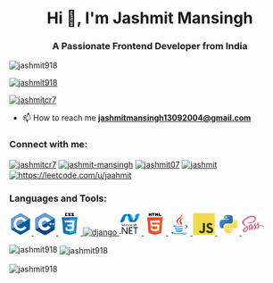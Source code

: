 <h1 align="center">Hi 👋, I'm Jashmit Mansingh</h1>
<h3 align="center">A Passionate Frontend Developer from India</h3>

<p align="left"> <img src="https://komarev.com/ghpvc/?username=jashmit918&label=Profile%20views&color=0e75b6&style=flat" alt="jashmit918" /> </p>

<p align="left"> <a href="https://github.com/ryo-ma/github-profile-trophy"><img src="https://github-profile-trophy.vercel.app/?username=jashmit918" alt="jashmit918" /></a> </p>

<p align="left"> <a href="https://twitter.com/jashmitcr7" target="blank"><img src="https://img.shields.io/twitter/follow/jashmitcr7?logo=twitter&style=for-the-badge" alt="jashmitcr7" /></a> </p>

- 📫 How to reach me **jashmitmansingh13092004@gmail.com**

<h3 align="left">Connect with me:</h3>
<p align="left">
<a href="https://twitter.com/jashmitcr7" target="blank"><img align="center" src="https://raw.githubusercontent.com/rahuldkjain/github-profile-readme-generator/master/src/images/icons/Social/twitter.svg" alt="jashmitcr7" height="30" width="40" /></a>
<a href="https://linkedin.com/in/jashmit-mansingh" target="blank"><img align="center" src="https://raw.githubusercontent.com/rahuldkjain/github-profile-readme-generator/master/src/images/icons/Social/linked-in-alt.svg" alt="jashmit-mansingh" height="30" width="40" /></a>
<a href="https://instagram.com/jashmit07" target="blank"><img align="center" src="https://raw.githubusercontent.com/rahuldkjain/github-profile-readme-generator/master/src/images/icons/Social/instagram.svg" alt="jashmit07" height="30" width="40" /></a>
<a href="https://www.codechef.com/users/jashmit" target="blank"><img align="center" src="https://cdn.jsdelivr.net/npm/simple-icons@3.1.0/icons/codechef.svg" alt="jashmit" height="30" width="40" /></a>
<a href="https://www.leetcode.com/https://leetcode.com/u/jaahmit" target="blank"><img align="center" src="https://raw.githubusercontent.com/rahuldkjain/github-profile-readme-generator/master/src/images/icons/Social/leet-code.svg" alt="https://leetcode.com/u/jaahmit" height="30" width="40" /></a>
</p>

<h3 align="left">Languages and Tools:</h3>
<p align="left"> <a href="https://www.cprogramming.com/" target="_blank" rel="noreferrer"> <img src="https://raw.githubusercontent.com/devicons/devicon/master/icons/c/c-original.svg" alt="c" width="40" height="40"/> </a> <a href="https://www.w3schools.com/cpp/" target="_blank" rel="noreferrer"> <img src="https://raw.githubusercontent.com/devicons/devicon/master/icons/cplusplus/cplusplus-original.svg" alt="cplusplus" width="40" height="40"/> </a> <a href="https://www.w3schools.com/css/" target="_blank" rel="noreferrer"> <img src="https://raw.githubusercontent.com/devicons/devicon/master/icons/css3/css3-original-wordmark.svg" alt="css3" width="40" height="40"/> </a> <a href="https://www.djangoproject.com/" target="_blank" rel="noreferrer"> <img src="https://cdn.worldvectorlogo.com/logos/django.svg" alt="django" width="40" height="40"/> </a> <a href="https://dotnet.microsoft.com/" target="_blank" rel="noreferrer"> <img src="https://raw.githubusercontent.com/devicons/devicon/master/icons/dot-net/dot-net-original-wordmark.svg" alt="dotnet" width="40" height="40"/> </a> <a href="https://www.w3.org/html/" target="_blank" rel="noreferrer"> <img src="https://raw.githubusercontent.com/devicons/devicon/master/icons/html5/html5-original-wordmark.svg" alt="html5" width="40" height="40"/> </a> <a href="https://www.java.com" target="_blank" rel="noreferrer"> <img src="https://raw.githubusercontent.com/devicons/devicon/master/icons/java/java-original.svg" alt="java" width="40" height="40"/> </a> <a href="https://developer.mozilla.org/en-US/docs/Web/JavaScript" target="_blank" rel="noreferrer"> <img src="https://raw.githubusercontent.com/devicons/devicon/master/icons/javascript/javascript-original.svg" alt="javascript" width="40" height="40"/> </a> <a href="https://www.python.org" target="_blank" rel="noreferrer"> <img src="https://raw.githubusercontent.com/devicons/devicon/master/icons/python/python-original.svg" alt="python" width="40" height="40"/> </a> <a href="https://sass-lang.com" target="_blank" rel="noreferrer"> <img src="https://raw.githubusercontent.com/devicons/devicon/master/icons/sass/sass-original.svg" alt="sass" width="40" height="40"/> </a> </p>

<p><img align="left" src="https://github-readme-stats.vercel.app/api/top-langs?username=jashmit918&show_icons=true&locale=en&layout=compact" alt="jashmit918" /></p>

<p>&nbsp;<img align="center" src="https://github-readme-stats.vercel.app/api?username=jashmit918&show_icons=true&locale=en" alt="jashmit918" /></p>

<p><img align="center" src="https://github-readme-streak-stats.herokuapp.com/?user=jashmit918&" alt="jashmit918" /></p>
